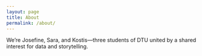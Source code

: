 ```yaml
---
layout: page
title: About
permalink: /about/
---
```


We’re Josefine, Sara, and Kostis—three students of DTU united by a shared interest for data and storytelling. 